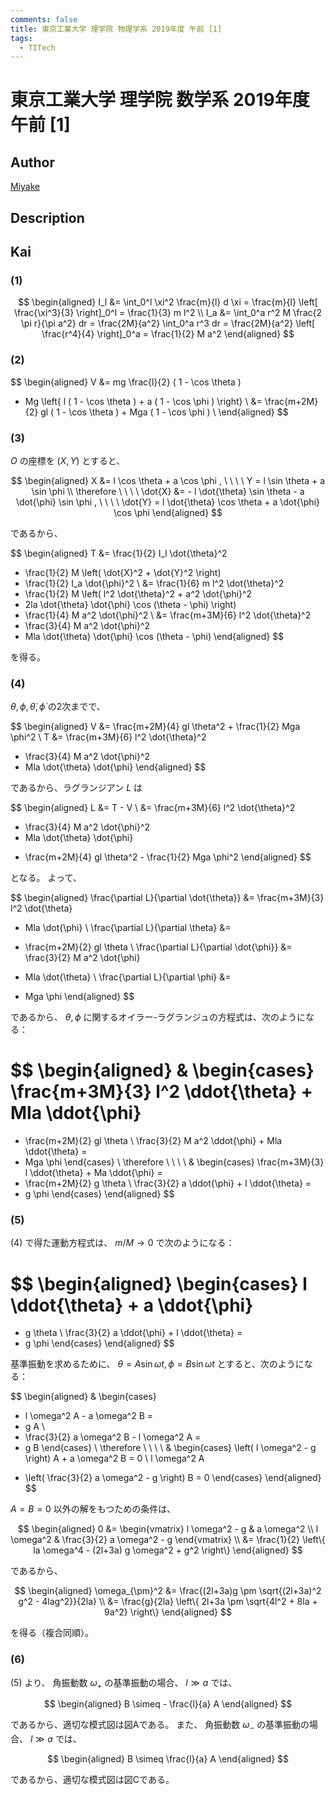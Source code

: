 ```yaml
---
comments: false
title: 東京工業大学 理学院 物理学系 2019年度 午前 [1]
tags:
  - TITech
---
```

# 東京工業大学 理学院 数学系 2019年度 午前 \[1\]

## **Author**
[Miyake](https://miyake.github.io/exams/index.html)

## **Description**

## **Kai**
### (1)

$$
  \begin{aligned}
  I_l
  &= \int_0^l \xi^2 \frac{m}{l} d \xi
  = \frac{m}{l} \left[ \frac{\xi^3}{3} \right]_0^l
  = \frac{1}{3} m l^2
  \\
  I_a
  &= \int_0^a r^2 M \frac{2 \pi r}{\pi a^2} dr
  = \frac{2M}{a^2} \int_0^a r^3 dr
  = \frac{2M}{a^2} \left[ \frac{r^4}{4} \right]_0^a
  = \frac{1}{2} M a^2
  \end{aligned}
$$

### (2)

$$
  \begin{aligned}
  V
  &= mg \frac{l}{2} ( 1 - \cos \theta )
  + Mg \left\{ l ( 1 - \cos \theta ) + a ( 1 - \cos \phi ) \right\}
  \\
  &= \frac{m+2M}{2} gl ( 1 - \cos \theta ) + Mga ( 1 - \cos \phi )
  \\
  \end{aligned}
$$

### (3)
$O$ の座標を $(X,Y)$ とすると、

$$
  \begin{aligned}
  X &= l \cos \theta + a \cos \phi
  , \ \ \ \ 
  Y = l \sin \theta + a \sin \phi
  \\
  \therefore \ \ \ \ 
  \dot{X} &= - l \dot{\theta} \sin \theta - a \dot{\phi} \sin \phi
  , \ \ \ \ 
  \dot{Y} = l \dot{\theta} \cos \theta + a \dot{\phi} \cos \phi
  \end{aligned}
$$

であるから、

$$
  \begin{aligned}
  T
  &=
  \frac{1}{2} I_l \dot{\theta}^2
  + \frac{1}{2} M \left( \dot{X}^2 + \dot{Y}^2 \right)
  + \frac{1}{2} I_a \dot{\phi}^2
  \\
  &=
  \frac{1}{6} m l^2 \dot{\theta}^2
  + \frac{1}{2} M \left( l^2 \dot{\theta}^2 + a^2 \dot{\phi}^2
  + 2la \dot{\theta} \dot{\phi} \cos (\theta - \phi) \right)
  + \frac{1}{4} M a^2 \dot{\phi}^2
  \\
  &=
  \frac{m+3M}{6} l^2 \dot{\theta}^2
  + \frac{3}{4} M a^2 \dot{\phi}^2
  + Mla \dot{\theta} \dot{\phi} \cos (\theta - \phi)
  \end{aligned}
$$

を得る。

### (4)
$\theta, \phi, \dot{\theta}, \dot{\phi}$ の2次までで、

$$
  \begin{aligned}
  V
  &= \frac{m+2M}{4} gl \theta^2 + \frac{1}{2} Mga \phi^2
  \\
  T
  &=
  \frac{m+3M}{6} l^2 \dot{\theta}^2
  + \frac{3}{4} M a^2 \dot{\phi}^2
  + Mla \dot{\theta} \dot{\phi}
  \end{aligned}
$$

であるから、ラグランジアン $L$ は

$$
  \begin{aligned}
  L
  &= T - V
  \\
  &=
  \frac{m+3M}{6} l^2 \dot{\theta}^2
  + \frac{3}{4} M a^2 \dot{\phi}^2
  + Mla \dot{\theta} \dot{\phi}
  - \frac{m+2M}{4} gl \theta^2 - \frac{1}{2} Mga \phi^2
  \end{aligned}
$$

となる。
よって、

$$
  \begin{aligned}
  \frac{\partial L}{\partial \dot{\theta}}
  &=
  \frac{m+3M}{3} l^2 \dot{\theta}
  + Mla \dot{\phi}
  \\
  \frac{\partial L}{\partial \theta}
  &=
  - \frac{m+2M}{2} gl \theta
  \\
  \frac{\partial L}{\partial \dot{\phi}}
  &=
  \frac{3}{2} M a^2 \dot{\phi}
  + Mla \dot{\theta}
  \\
  \frac{\partial L}{\partial \phi}
  &=
  - Mga \phi
  \end{aligned}
$$

であるから、 $\theta, \phi$
に関するオイラー-ラグランジュの方程式は、次のようになる：

$$
  \begin{aligned}
  &
  \begin{cases}
  \frac{m+3M}{3} l^2 \ddot{\theta} + Mla \ddot{\phi}
  =
  - \frac{m+2M}{2} gl \theta
  \\
  \frac{3}{2} M a^2 \ddot{\phi} + Mla \ddot{\theta}
  =
  - Mga \phi
  \end{cases}
  \\
  \therefore \ \ \ \ 
  &
  \begin{cases}
  \frac{m+3M}{3} l \ddot{\theta} + Ma \ddot{\phi}
  =
  - \frac{m+2M}{2} g \theta
  \\
  \frac{3}{2} a \ddot{\phi} + l \ddot{\theta}
  =
  - g \phi
  \end{cases}
  \end{aligned}
$$

### (5)
(4) で得た運動方程式は、 $m/M \to 0$ で次のようになる：

$$
  \begin{aligned}
  \begin{cases}
  l \ddot{\theta} + a \ddot{\phi}
  =
  - g \theta
  \\
  \frac{3}{2} a \ddot{\phi} + l \ddot{\theta}
  =
  - g \phi
  \end{cases}
  \end{aligned}
$$

基準振動を求めるために、
$\theta = A \sin \omega t, \phi = B \sin \omega t$
とすると、次のようになる：

$$
  \begin{aligned}
  &
  \begin{cases}
  - l \omega^2 A - a \omega^2 B
  =
  - g A
  \\
  - \frac{3}{2} a \omega^2 B - l \omega^2 A
  =
  - g B
  \end{cases}
  \\
  \therefore \ \ \ \ 
  &
  \begin{cases}
  \left( l \omega^2 - g \right) A + a \omega^2 B
  =
  0
  \\
  l \omega^2 A
  + \left( \frac{3}{2} a \omega^2 - g \right) B
  =
  0
  \end{cases}
  \end{aligned}
$$

$A=B=0$ 以外の解をもつための条件は、

$$
  \begin{aligned}
  0
  &=
  \begin{vmatrix}
  l \omega^2 - g & a \omega^2 \\
  l \omega^2 & \frac{3}{2} a \omega^2 - g
  \end{vmatrix}
  \\
  &=
  \frac{1}{2} \left\{ la \omega^4 - (2l+3a) g \omega^2 + g^2 \right\}
  \end{aligned}
$$

であるから、

$$
  \begin{aligned}
  \omega_{\pm}^2
  &=
  \frac{(2l+3a)g \pm \sqrt{(2l+3a)^2 g^2 - 4lag^2}}{2la}
  \\
  &=
  \frac{g}{2la}
  \left\{ 2l+3a \pm \sqrt{4l^2 + 8la + 9a^2} \right\}
  \end{aligned}
$$

を得る（複合同順）。

### (6)
(5) より、
角振動数 $\omega_+$ の基準振動の場合、
$l \gg a$ では、

$$
\begin{aligned}
B \simeq - \frac{l}{a} A
\end{aligned}
$$

であるから、適切な模式図は図Aである。
また、
角振動数 $\omega_-$ の基準振動の場合、
$l \gg a$ では、

$$
\begin{aligned}
B \simeq \frac{l}{a} A
\end{aligned}
$$

であるから、適切な模式図は図Cである。